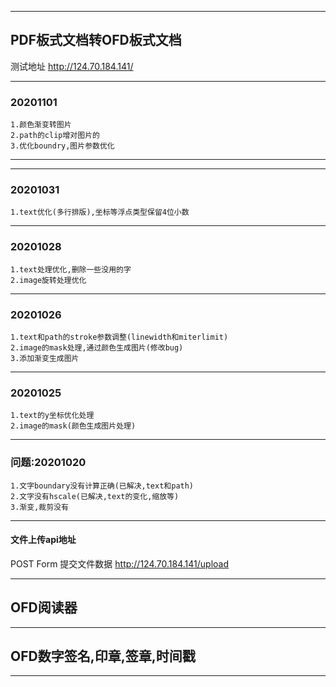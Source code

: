 ***
## PDF板式文档转OFD板式文档
测试地址 http://124.70.184.141/
***
### 20201101
    1.颜色渐变转图片
    2.path的clip增对图片的
    3.优化boundry,图片参数优化
***
***
### 20201031
    1.text优化(多行排版),坐标等浮点类型保留4位小数
***
### 20201028
    1.text处理优化,删除一些没用的字
    2.image旋转处理优化
***
### 20201026
    1.text和path的stroke参数调整(linewidth和miterlimit)
    2.image的mask处理,通过颜色生成图片(修改bug)
    3.添加渐变生成图片
***
### 20201025
    1.text的y坐标优化处理
    2.image的mask(颜色生成图片处理)
***
### 问题:20201020
    1.文字boundary没有计算正确(已解决,text和path)
    2.文字没有hscale(已解决,text的变化,缩放等)
    3.渐变,裁剪没有
***
#### 文件上传api地址
POST Form 提交文件数据 http://124.70.184.141/upload
***
## OFD阅读器
***
## OFD数字签名,印章,签章,时间戳
***